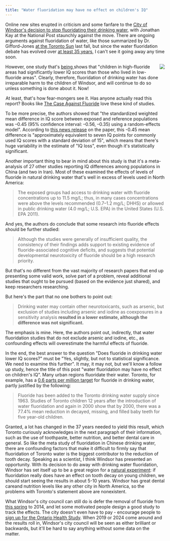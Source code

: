 ```yaml
---
title: "Water fluoridation may have no effect on children's IQ"
---
```


Online new sites erupted in criticism and some fanfare to the [City of Windsor's decision to stop fluoridating their drinking water](http://fullcomment.nationalpost.com/2013/02/05/jonathan-kay-windsors-junk-science-mayor-is-all-wet/), with Jonathan Kay at the National Post staunchly against the move. There are ongoing arguments against fluoridation of water, like those summarized by Dr. Gifford-Jones [at the Toronto Sun](http://www.torontosun.com/2012/09/25/water-fluoridation-may-affect-childrens-iq) last fall, but since the water fluoridation debate has evolved over [at least 35 years](http://www.ncbi.nlm.nih.gov/pmc/articles/PMC1672951/pdf/brmedj01440-0047a.pdf), I can't see it going away any time soon.

[]()<a href="http://www.amazon.com/gp/product/1603582878/ref=as_li_ss_il?ie=UTF8&amp;camp=1789&amp;creative=390957&amp;creativeASIN=1603582878&amp;linkCode=as2&amp;tag=thechecscie0c-20" style="clear: right; float: right; margin-bottom: 1em; margin-left: 1em;"><img border="0" src="http://ws.assoc-amazon.com/widgets/q?_encoding=UTF8&amp;ASIN=1603582878&amp;Format=_SL160_&amp;ID=AsinImage&amp;MarketPlace=US&amp;ServiceVersion=20070822&amp;WS=1&amp;tag=thechecscie0c-20" /></a>However, one study that's [being ](http://ehp.niehs.nih.gov/2012/10/developmental-fluoride-neurotoxicity-a-systematic-review-and-meta-analysis/) shows that "<span class="lefthandrule">children in high-fluoride areas had significantly lower IQ scores than those who lived in low-fluoride areas". Clearly, therefore, fluoridation of drinking water has done irreparable harm to the children of Windsor, and will continue to do so unless something is done about it. Now!</span>

<img alt="" border="0" src="http://www.assoc-amazon.com/e/ir?t=thechecscie0c-20&amp;l=as2&amp;o=1&amp;a=1603582878" height="1" style="border: none !important; margin: 0px !important;" width="1" />At least, that's how fear-mongers see it. Has anyone actually read this report? Books like <a href="http://www.amazon.com/gp/product/1603582878/ref=as_li_ss_tl?ie=UTF8&amp;camp=1789&amp;creative=390957&amp;creativeASIN=1603582878&amp;linkCode=as2&amp;tag=thechecscie0c-20">The Case Against Fluoride</a> love these kind of studies.

<span class="lefthandrule">To be more precise, the authors showed that "t</span><span class="lefthandrule">he standardized weighted mean difference in  IQ score between exposed and reference populations was –0.45 (95%  confidence interval: –0.56, –0.35) using a random-effects model". A</span>ccording to [this news release](http://www.hsph.harvard.edu/news/features/fluoride-childrens-health-grandjean-choi/) on the paper, this -0.45 mean difference is "approximately equivalent to seven IQ  points for commonly used IQ scores with a standard deviation of 15", which means that there's huge variability in the estimate of "IQ loss", even though it's statistically significant.

Another important thing to bear in mind about this study is that it's a meta-analysis of 27 other studies reporting IQ differences among populations in China (and two in Iran). Most of these examined the effects of levels of fluoride in natural drinking water that's well in excess of levels used in North America: 


> The exposed groups had access to drinking water with fluoride concentrations up to 11.5 mg/L; thus, in many cases concentrations were above the levels recommended (0.7–1.2 mg/L; DHHS) or allowed in public drinking water (4.0 mg/L; U.S. EPA) in the United States (U.S. EPA 2011).


And yes, the authors do conclude that some research into fluoride effects should be further studied:

> <span class="lefthandrule">Although the studies were generally of insufficient quality, the consistency of their findings adds support to existing evidence of fluoride-associated cognitive deficits, and suggests that potential developmental neurotoxicity of fluoride should be a high research priority.</span>

But that's no different from the vast majority of research papers that end up presenting some valid work, solve part of a problem, reveal additional studies that ought to be pursued (based on the evidence just shared), and keep researchers researching.

But here's the part that no one bothers to point out:

> Drinking water may contain other neurotoxicants, such as arsenic, but exclusion of studies including arsenic and iodine as coexposures in a sensitivity analysis <b>resulted in a lower estimate, although the difference was not significant.</b>

<span class="lefthandrule">The emphasis is mine. Here, the authors point out, indirectly, that water fluoridation studies </span>that do not exclude arsenic and iodine, etc., as confounding effects will overestimate the harmful effects of fluoride. 

In the end, the best answer to the question "Does<span class="lefthandrule"> fluoride in drinking water lower IQ scores?" must be "Yes, slightly, but not to statistical significance. We need to examine this further". It may, it may not, but we'll know a follow up study, h</span><span class="lefthandrule">ence the title of this post "water fluoridation may have no effect on children's IQ". </span><span class="lefthandrule"></span>
<span class="lefthandrule">
</span><span class="lefthandrule">Many urban regions fluoridate their water. Toronto, for example, has a [0.6 parts per million target](http://www.toronto.ca/health/dental/pdf/fluoride.pdf) for fluoride in drinking water, partly justified by the following:</span>

> <span class="lefthandrule">Fluoride has been added to the Toronto drinking water supply since 1963. Studies of Toronto children 12 years after the introduction of water fluoridation and again in 2000 show that by 2000, there was a 77.4% mean reduction in decayed, missing, and filled baby teeth for five year-old children.</span>

<span class="lefthandrule">Granted, a lot has changed in the 37 years needed to yield this result, which Toronto curiously acknowledges in the next paragraph of their information, such as the use of toothpaste, better nutrition, and better dental care in general. So like the meta study of fluoridation in Chinese drinking water, there are confounding factors that make it difficult to firmly say that fluoridation of Toronto water is the biggest contributor to the reduction of tooth decay.</span>
<span class="lefthandrule">
</span>Speaking as a scientist, I think Windsor has presented an opportunity. <span class="lefthandrule">With its decision to do away with drinking water fluoridation, Windsor has set itself up to be a great region for a [natural experiment](http://en.wikipedia.org/wiki/Natural_experiment): if fluoridation really does have an effect on tooth decay on young children, we should start seeing the results in about 5-10 years. Windsor has great dental careand nutrition levels like any other city in North America, so the problems with Toronto's statement above are nonexistent.</span>

<span class="lefthandrule">What Windsor's city council can still do is defer the removal of fluoride from [this spring](http://blogs.windsorstar.com/2013/02/04/windsor-approves-anti-fluoride-bylaw/) to 2014, and let some motivated people design a good study to track the effects. The city doesn't even have to pay - encourage people to [sign up for the Ontario Health Study](https://www.ontariohealthstudy.ca/). When 2019 or 2024 come around and the results roll in, Windsor's city council will be seen as either brilliant or backwards, but it'll be hard to say anything without some data on the matter.</span>
